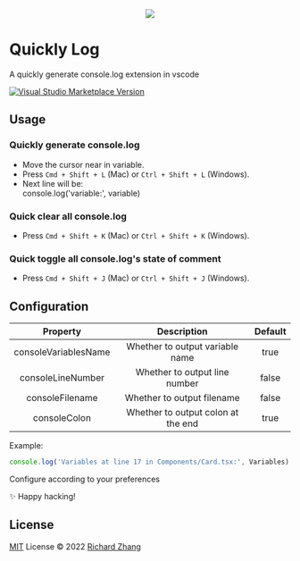 <div align="center">
  <img src="https://richardzhang.gallerycdn.vsassets.io/extensions/richardzhang/quickly-log/0.0.6/1701179475733/Microsoft.VisualStudio.Services.Icons.Default" />
</div>

# Quickly Log

A quickly generate console.log extension in vscode

<a href="https://marketplace.visualstudio.com/items?itemName=RichardZhang.quickly-log" target="_blank">
  <img src="https://img.shields.io/visual-studio-marketplace/v/RichardZhang.quickly-log.svg?color=eee&amp;label=VS%20Code%20Marketplace&logo=visual-studio-code" alt="Visual Studio Marketplace Version" />
</a>

## Usage

### Quickly generate console.log

- Move the cursor near in variable.
- Press `Cmd + Shift + L` (Mac) or `Ctrl + Shift + L` (Windows).
- Next line will be:<br />
  console.log('variable:', variable)

### Quick clear all console.log

- Press `Cmd + Shift + K` (Mac) or `Ctrl + Shift + K` (Windows).

### Quick toggle all console.log's state of comment

- Press `Cmd + Shift + J` (Mac) or `Ctrl + Shift + J` (Windows).

## Configuration

| Property | Description | Default |
| :-: | :-: | :-: |
| consoleVariablesName | Whether to output variable name | true |
| consoleLineNumber | Whether to output line number | false |
| consoleFilename | Whether to output filename | false |
| consoleColon | Whether to output  colon at the end | true |

Example: 

```ts
console.log('Variables at line 17 in Components/Card.tsx:', Variables)
```

Configure according to your preferences

✨ Happy hacking!

## License

[MIT](./LICENSE) License © 2022 [Richard Zhang](https://github.com/Richard-Zhang1019)
